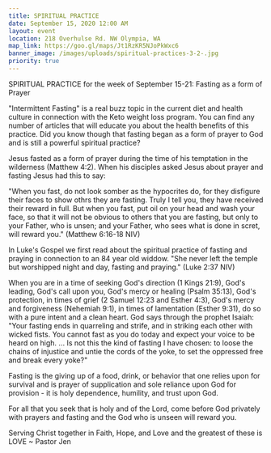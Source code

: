 ```yaml
---
title: SPIRITUAL PRACTICE
date: September 15, 2020 12:00 AM
layout: event
location: 218 Overhulse Rd. NW Olympia, WA
map_link: https://goo.gl/maps/Jt1RzKR5NJoPkWxc6
banner_image: /images/uploads/spiritual-practices-3-2-.jpg
priority: true
---
```

SPIRITUAL PRACTICE for the week of September 15-21: Fasting as a form of Prayer

"Intermittent Fasting" is a real buzz topic in the current diet and health culture in connection with the Keto weight loss program. You can find any number of articles that will educate you about the health benefits of this practice. Did you know though that fasting began as a form of prayer to God and is still a powerful spiritual practice?

Jesus fasted as a form of prayer during the time of his temptation in the wilderness (Matthew 4:2). When his disciples asked Jesus about prayer and fasting Jesus had this to say:

"When you fast, do not look somber as the hypocrites do, for they disfigure their faces to show othrs they are fasting. Truly I tell you, they have received their reward in full. But when you fast, put oil on your head and wash your face, so that it will not be obvious to others that you are fasting, but only to your Father, who is unsen; and your Father, who sees what is done in scret, will reward you." (Matthew 6:16-18 NIV)

In Luke's Gospel we first read about the spiritual practice of fasting and praying in connection to an 84 year old widdow. "She never left the temple but worshipped night and day, fasting and praying." (Luke 2:37 NIV)

When you are in a time of seeking God's direction (1 Kings 21:9), God's leading, God's call upon you, God's mercy or healing (Psalm 35:13), God's protection, in times of grief (2 Samuel 12:23 and Esther 4:3), God's mercy and forgiveness (Nehemiah 9:1), in times of lamentation (Esther 9:31), do so with a pure intent and a clean heart. God says through the prophet Isaiah: "Your fasting ends in quarreling and strife, and in striking each other with wicked fists. You cannot fast as you do today and expect your voice to be heard on high. ... Is not this the kind of fasting I have chosen: to loose the chains of injustice and untie the cords of the yoke, to set the oppressed free and break every yoke?"

Fasting is the giving up of a food, drink, or behavior that one relies upon for survival and is prayer of supplication and sole reliance upon God for provision - it is holy dependence, humility, and trust upon God.

For all that you seek that is holy and of the Lord, come before God privately with prayers and fasting and the God who is unseen will reward you.

Serving Christ together in Faith, Hope, and Love and the greatest of these is LOVE ~ Pastor Jen
